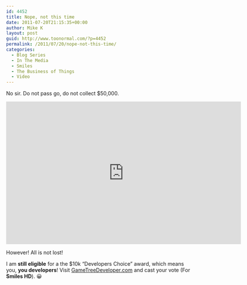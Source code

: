 ```yaml
---
id: 4452
title: Nope, not this time
date: 2011-07-20T21:15:35+00:00
author: Mike K
layout: post
guid: http://www.toonormal.com/?p=4452
permalink: /2011/07/20/nope-not-this-time/
categories:
  - Blog Series
  - In The Media
  - Smiles
  - The Business of Things
  - Video
---
```

No sir. Do not pass go, do not collect $50,000.

<iframe width="640" height="390" src="http://www.youtube.com/embed/5poWS5oPPlQ?rel=0" frameborder="0" allowfullscreen></iframe>

However! All is not lost!

I am **still eligible** for a the $10k &#8220;Developers Choice&#8221; award, which means you, **you developers**! Visit [GameTreeDeveloper.com](http://www.gametreedeveloper.com) and cast your vote (For **Smiles HD**). 😀